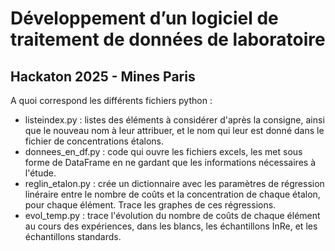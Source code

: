 # Développement d’un logiciel de traitement de données de laboratoire
## Hackaton 2025 - Mines Paris

A quoi correspond les différents fichiers python :
* listeindex.py : listes des éléments à considérer d'après la consigne, ainsi que le nouveau nom à leur attribuer, et le nom qui leur est donné dans le fichier de concentrations étalons.
* donnees_en_df.py : code qui ouvre les fichiers excels, les met sous forme de DataFrame en ne gardant que les informations nécessaires à l'étude.
* reglin_etalon.py : crée un dictionnaire avec les paramètres de régression linéraire entre le nombre de coûts et la concentration de chaque étalon, pour chaque élément.  Trace les graphes de ces régressions.
* evol_temp.py : trace l'évolution du nombre de coûts de chaque élément au cours des expériences, dans les blancs, les échantillons InRe, et les échantillons standards.
